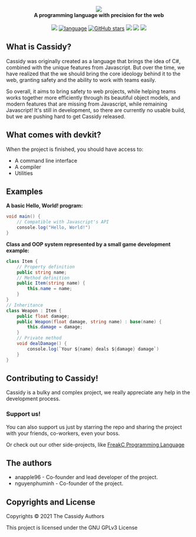 <div align="center">
  <img src="assets/logo.png"/>
  <br/>
  <b>A programming language with precision for the web</b>
  <br/>
  <br/>
  <a href="https://github.com/cassidylang/cassidy/blob/master/LICENSE.md"><img src="https://img.shields.io/badge/license-GPLv3-blue.svg"/></a>
  <a href="https://github.com/cassidylang/cassidy"><img alt="language" src="https://img.shields.io/badge/language-Typescript-purple.svg"></a>
  <a href="https://github.com/cassidylang/cassidy/stargazers"><img alt="GitHub stars" src="https://img.shields.io/github/stars/cassidylang/cassidy?color=gold"></a>
  <a href="https://github.com/cassidylang/cassidy/pulls"><img src="https://img.shields.io/badge/PRs-welcome-brightgreen.svg"></a>
  <a href="https://discord.gg/sjMVQP43zD"><img src="https://img.shields.io/discord/825295074967289886.svg"/></a>
  <a href="https://github.com/cassidylang/cassidy"><img src="https://img.shields.io/github/repo-size/cassidylang/cassidy"/></a>
</div>


## What is Cassidy?
Cassidy was originally created as a language that brings the idea of C#, combined with the unique features from Javascript. But over the time, we have realized that the we should bring the core ideology behind it to the web, granting safety and the ability to work with teams easily.

So overall, it aims to bring safety to web projects, while helping teams works together more efficiently through its beautiful object models, and modern features that are missing from Javascript, while remaining Javascript! It's still in development, so there are currently no usable build, but we are pushing hard to get Cassidy released.

## What comes with devkit?
When the project is finished, you should have access to:
- A command line interface
- A compiler
- Utilities 
 
## Examples

<b>A basic Hello, World! program:</b>

```C#
void main() {
    // Compatible with Javascript's API
    console.log("Hello, World!")
}
```

<b>Class and OOP system represented by a small game development example:</b>
  
```C#
class Item {
    // Property definition
    public string name;
    // Method definition
    public Item(string name) {
        this.name = name;
    }
}
// Inheritance
class Weapon : Item {
    public float damage;
    public Weapon(float damage, string name) : base(name) {
        this.damage = damage;
    }
    // Private method
    void dealDamage() {
        console.log(`Your ${name} deals ${damage} damage`)
    }
}
```

## Contributing to Cassidy!
Cassidy is a bulky and complex project, we really appreciate any help in the development process.

### Support us!
You can also support us just by starring the repo and sharing the project with your friends, co-workers, even your boss.

Or check out our other side-projects, like [FreakC Programming Language](https://github.com/FreakC-Foundation/FreakC)

## The authors
- anapple96 - Co-founder and lead developer of the project.
- nguyenphuminh - Co-founder of the project.

## Copyrights and License
Copyrights © 2021 The Cassidy Authors

This project is licensed under the GNU GPLv3 License
